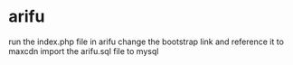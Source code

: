 # arifu
run the index.php file in arifu
change the bootstrap link and reference it to maxcdn 
import the arifu.sql file to mysql
